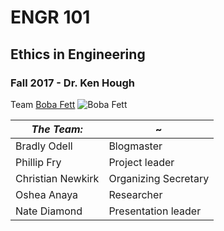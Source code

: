 # ENGR 101
## Ethics in Engineering
### Fall 2017 - Dr. Ken Hough

Team [Boba Fett](https://lumiere-a.akamaihd.net/v1/images/Boba-Fett_61fdadfd.jpeg?region=0%2C0%2C1200%2C675)
![Boba Fett](https://lumiere-a.akamaihd.net/v1/images/Boba-Fett_61fdadfd.jpeg?region=0%2C0%2C1200%2C675)

_The Team:_ | ~
------------ | -------------
Bradly Odell | Blogmaster
Phillip Fry | Project leader
Christian Newkirk | Organizing Secretary
Oshea Anaya | Researcher
Nate Diamond | Presentation leader

